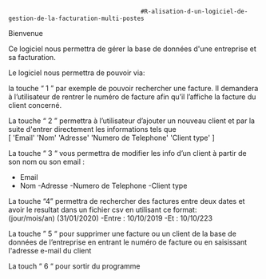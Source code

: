                                          #R-alisation-d-un-logiciel-de-gestion-de-la-facturation-multi-postes

Bienvenue 

Ce logiciel  nous permettra de gérer la base de données d'une entreprise et sa facturation. 

Le logiciel nous permettra de pouvoir via:

la touche “ 1 ” par exemple de pouvoir rechercher une facture.
Il demandera à l’utilisateur de rentrer le numéro de facture afin qu’il l’affiche la facture du client concerné.



La touche “ 2 ” permettra à l’utilisateur d’ajouter un nouveau client et par la suite d'entrer directement les informations tels que  
           [ 'Email'  'Nom' 'Adresse' 'Numero de Telephone' 'Client type' ]




La touche “ 3 “ vous permettra de modifier les info d’un client à partir de son nom ou son email :
 - Email
 - Nom
 -Adresse
 -Numero de Telephone 
 -Client type


La touche “4” permettra de rechercher des factures entre deux dates et avoir le resultat dans un fichier csv en utilisant ce format:	
(jour/mois/an) (31/01/2020)
-Entre : 10/10/2019
-Et :       10/10/223


La touche ” 5 “ pour supprimer une facture ou un client  de la base de données de l’entreprise en entrant le numéro de facture ou en saisissant l'adresse e-mail du client

La touch “ 6 “ pour sortir du programme
